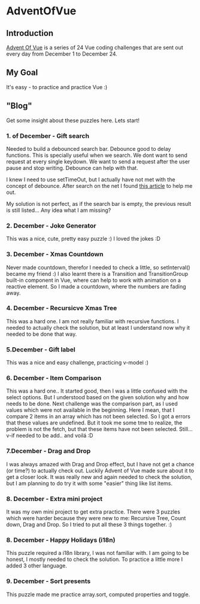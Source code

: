 # AdventOfVue
 
## Introduction
[Advent Of Vue](https://adventofvue.com) is a series of 24 Vue coding challenges that are sent out every day from December 1 to December 24.

## My Goal
It's easy - to practice and practice Vue :)

## "Blog" 
Get some insight about these puzzles here. Lets start!

### 1. of December - Gift search

Needed to build a debounced search bar. Debounce good to delay functions. This is specially useful when we search. We dont want to send request at every single keydown. We want to send a request after the user pause and stop writing. Debounce can help with that.

I knew I need to use setTimeOut, but I actually have not met with the concept of debounce. After search on the net I found [this article](https://www.javascripttutorial.net/javascript-dom/javascript-debounce/) to help me out.

My solution is not perfect, as if the search bar is empty, the previous result is still listed... Any idea what I am missing? 

### 2. December - Joke Generator

This was a nice, cute, pretty easy puzzle :) I loved the jokes :D

### 3. December - Xmas Countdown

Never made countdown, therefor I needed to check a little, so setInterval() became my friend :) I also learnt there is a Transition and TransitionGroup built-in component in Vue, where can help to work with animation on a reactive element. So I made a countdown, where the numbers are fading away.

### 4. December - Recursicve Xmas Tree

This was a hard one. I am not really familiar with recursive functions. I needed to actually check the solution, but at least I understand now why it needed to be done that way.

### 5.December - Gift label

This was a nice and easy challenge, practicing v-model :)

### 6. December - Item Comparison

This was a hard one.. It started good, then I was a little confused with the select options. But I understood based on the given solution why and how needs to be done. Next challenge was the comparison part, as I used values which were not available in the beginning. Here I mean, that I compare 2 items in an array which has not been selected. So I got a errors that these values are undefined. But it took me some tme to realize, the problem is not the fetch, but that these items have not been selected. Still... v-if needed to be add.. and voilá :D 

### 7.December - Drag and Drop

I was always amazed with Drag and Drop effect, but I have not get a chance (or time?) to actually check out. Luckily Advent of Vue made sure about it to get a closer look. It was really new and again needed to check the solution, but I am planning to do try it with some "easier" thing like list items.

### 8. December - Extra mini project

It was my own mini project to get extra practice. There were 3 puzzles which were harder because they were new to me: Recursive Tree, Count down, Drag and Drop. So I tried to put all these 3 things together. :)

### 8. December - Happy Holidays (i18n)

This puzzle required a i18n library, I was not familiar with. I am going to be honest, I mostly needed to check the solution. To practice a little more I added 3 other language. 

### 9. December  - Sort presents

This puzzle made me practice array.sort, computed properties and toggle. 

